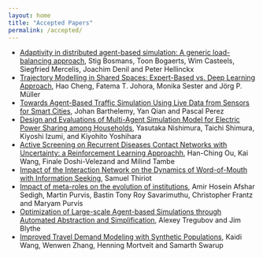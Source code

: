 ```yaml
---
layout: home
title: "Accepted Papers"
permalink: /accepted/
---
```


* [Adaptivity in distributed agent-based simulation: A generic load-balancing approach](papers/MABS_2020_paper_2.pdf), Stig Bosmans, Toon Bogaerts, Wim Casteels, Siegfried Mercelis, Joachim Denil and Peter Hellinckx
* [Trajectory Modelling in Shared Spaces: Expert-Based vs. Deep Learning Approach](papers/MABS_2020_paper_3.pdf), Hao Cheng, Fatema T. Johora, Monika Sester and Jörg P. Müller
* [Towards Agent-Based Traffic Simulation Using Live Data from Sensors for Smart Cities](papers/MABS_2020_paper_4.pdf), Johan Barthelemy, Yan Qian and Pascal Perez
* [Design and Evaluations of Multi-Agent Simulation Model for Electric Power Sharing among Households](papers/MABS_2020_paper_5.pdf), Yasutaka Nishimura, Taichi Shimura, Kiyoshi Izumi, and Kiyohito Yoshihara
* [Active Screening on Recurrent Diseases Contact Networks with Uncertainty: a Reinforcement Learning Approachh](papers/MABS_2020_paper_7.pdf), Han-Ching Ou, Kai Wang, Finale Doshi-Velezand and Milind Tambe
* [Impact of the Interaction Network on the Dynamics of Word-of-Mouth with Information Seeking](papers/MABS_2020_paper_8.pdf), Samuel Thiriot
* [Impact of meta-roles on the evolution of institutions](papers/MABS_2020_paper_9.pdf), Amir Hosein Afshar Sedigh, Martin Purvis, Bastin Tony Roy Savarimuthu, Christopher Frantz and Maryam Purvis
* [Optimization of Large-scale Agent-based Simulations through Automated Abstraction and Simplification](papers/MABS_2020_paper_11.pdf), Alexey Tregubov and Jim Blythe
* [Improved Travel Demand Modeling with Synthetic Populations](papers/MABS_2020_paper_12.pdf), Kaidi Wang, Wenwen Zhang, Henning Mortveit and Samarth Swarup

